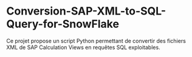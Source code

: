 # Conversion-SAP-XML-to-SQL-Query-for-SnowFlake
Ce projet propose un script Python permettant de convertir des fichiers XML de SAP Calculation Views en requêtes SQL exploitables.
